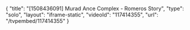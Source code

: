 {
    "title": "[1508436091] Murad Ance Complex - Romeros Story",
    "type": "solo",
    "layout": "iframe-static",
    "videoId": "117414355",
    "url": "\/tvpembed\/117414355"
}